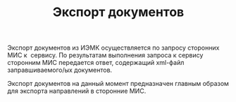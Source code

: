 ﻿---
layout: default
title: Экспорт документов
position: 2
categories: 
tags: 
---

Экспорт документов из ИЭМК осуществляется по запросу сторонних МИС к  сервису. По результатам выполнения запроса к сервису сторонним МИС передается ответ, содержащий xml-файл заправшиваемого/ых документов.

Экспорт документов на данный момент предназначен главным образом для экспорта направлений в сторонние МИС. 

 

